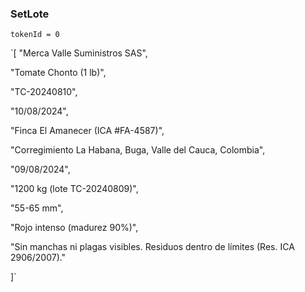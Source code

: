 ### SetLote
``tokenId = 0``

`[
  "Merca Valle Suministros SAS",
  
  "Tomate Chonto (1 lb)",
  
  "TC-20240810",
  
  "10/08/2024",
  
  "Finca El Amanecer (ICA #FA-4587)",
  
  "Corregimiento La Habana, Buga, Valle del Cauca, Colombia",
  
  "09/08/2024",
  
  "1200 kg (lote TC-20240809)",
  
  "55-65 mm",
  
  "Rojo intenso (madurez 90%)",
  
  "Sin manchas ni plagas visibles. Residuos dentro de límites (Res. ICA 2906/2007)."
  
]`
